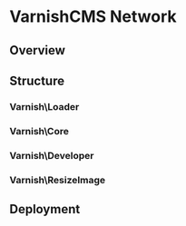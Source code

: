 VarnishCMS Network
==================

## Overview

## Structure

### Varnish\Loader
### Varnish\Core
### Varnish\Developer
### Varnish\ResizeImage

## Deployment